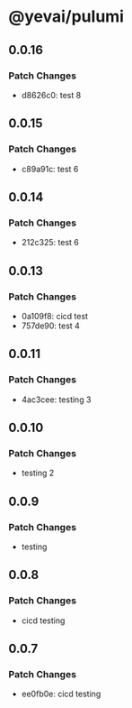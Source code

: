 # @yevai/pulumi

## 0.0.16

### Patch Changes

- d8626c0: test 8

## 0.0.15

### Patch Changes

- c89a91c: test 6

## 0.0.14

### Patch Changes

- 212c325: test 6

## 0.0.13

### Patch Changes

- 0a109f8: cicd test
- 757de90: test 4

## 0.0.11

### Patch Changes

- 4ac3cee: testing 3

## 0.0.10

### Patch Changes

- testing 2

## 0.0.9

### Patch Changes

- testing

## 0.0.8

### Patch Changes

- cicd testing

## 0.0.7

### Patch Changes

- ee0fb0e: cicd testing
